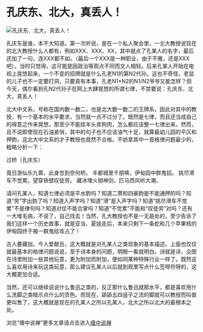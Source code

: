 孔庆东、北大，真丢人！
====





![孔庆东、北大，真丢人！](http://simg.sinajs.cn/blog7style/images/common/sg_trans.gif)




孔庆东是谁，本不大知道。第一次听说，是在一个私人聚会里，一北大教授说现在的北大教授什么人都有，例如XXX、XXX、XX，其中就点了孔某人的名字，最后还加了一句，连XXX都不如。（最后一个XXX是一种职业，由于不雅，还是XXX吧）。当时只觉得，这可能是因政治等观点不同而文人相轻。后来孔某人开始在电视上晃悠起来，一个不变的招牌就是什么孔老N1的第N2代孙。这也不奇怪，老鼠的儿子也不一定要打洞，只要真有本事，孔老N1*N2的N1/N2爷爷又能怎样？但今天，偶尔看到孔N2代孙子在网上大肆晃悠的所谓七律，不禁要说：孔庆东、北大，真丢人！

北大中文系，号称在国内数一数二，也是北大数一数二的王牌系，因此对其中的教授，有一个基本的水平要求，当然就一点不过分了。既然是七律，而且还当成自己的得意之作来晃悠，那至少不能挂羊头卖狗肉，怎么都应该整一七律出来。然而，且不说即使现在石油紧俏，其中的句子也不应该油气十足，就算最幼儿园的平仄和押韵，这北大中文系的才子教授也竟然不合格。不妨拿其中一首格律问题最少的，粗略分析一下：

过桥（孔庆东）

竟日游仙乐九霄，此身忽到奈何桥。
丰都城里千朋唤，伊甸园中群鬼招。
挑尽滑车不觉累，望穿铁壁叹徒劳。
藏冰埋火销神剑，匹马西风听大潮。


请问孔某人，知道七律必须是平水韵吗？知道二萧和四豪韵是不能通押的吗？知道“劳”字出韵了吗？知道入声字吗？知道“滑”是入声字吗？知道“挑尽滑车不觉累”不是律句吗？知道对仗不能合掌吗？知道“不觉累”不能和“叹徒劳”对吗？还有一大堆毛病，不说了，自己找去！当然，孔大教授也不是一无是处的，至少告诉了我们这样一个历史故事，就是亚当、夏娃走后，本来只剩下一条蛇和几个苹果核的伊甸园终于被一群鬼给攻占了！


古人要藏拙，今人爱献丑，这大概就是对孔某人之类现象的基本描述。上面也仅仅就最基本的格律问题说说，至于诗本身的问题，明眼一看就明白。诗就是诗，企图在诗里附加一些其他玩意，更为附加而附加，便如同某种特殊行业一样了。既然这么喜欢用诗来玩这类玩意，那么建议孔某人以后就到观里写点什么签呀符呀的，这大概更加合适。

当然，还可以继续说说什么鲁迅之类的，反正那什么鲁迅就那水平，都是喜欢用什么洗脚之类暗示点什么的货色。而现在，舔舔五四竖子之流的脚就可以教授而叫兽更叫售了，这大概就是现在的孔某人之所以孔某人，北大之所以北大的最根本之处。

浏览“缠中说禅”更多文章请点击进入[缠中说禅](http://blog.sina.com.cn/m/chzhshch)

